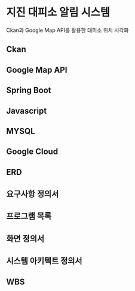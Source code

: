 # 지진 대피소 알림 시스템
Ckan과 Google Map API를 활용한 대피소 위치 시각화

## Ckan

## Google Map API

## Spring Boot

## Javascript

## MYSQL

## Google Cloud

## ERD

## 요구사항 정의서

## 프로그램 목록

## 화면 정의서

## 시스템 아키텍트 정의서

## WBS

